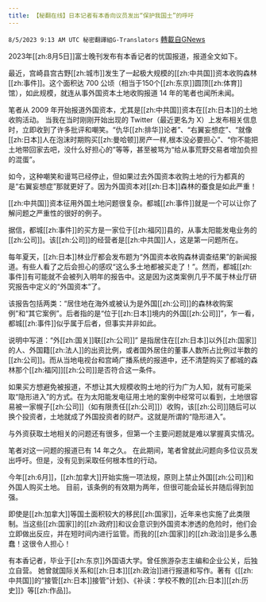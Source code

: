 ```yaml
---
title: 【秘翻在线】日本记者有本香向议员发出“保护我国土”的呼吁
---
```

`8/5/2023 9:13 AM UTC 秘密翻譯組G-Translators` [轉載自GNews](https://gnews.org/articles/1527557)

2023年[[zh:8月5日]]富士晚刊发布有本香记者的忧国报道，报道全文如下。

最近，宫崎县宫古野[[zh:城市]]发生了一起极大规模的[[zh:中共国]]资本收购森林[[zh:事件]]。这个面积达 700 公顷（相当于150个[[zh:东京]]圆顶[[zh:体育]]馆），如此规模，就连从事外国资本土地收购报道 14 年的笔者也闻所未闻。

笔者从 2009 年开始报道外国资本，尤其是[[zh:中共国]]资本在[[zh:日本]]的土地收购活动。 当我在当时刚刚开始出现的 Twitter（最近更名为 X）上发布相关信息时，立即收到了许多批评和嘲笑。“仇华[[zh:排华]]论者”、“右翼妄想症”、“就像[[zh:日本]]人在泡沫时期购买[[zh:曼哈顿]]房产一样,根本没必要担心”、“你不能把土地带回家去吧，没什么好担心的”等等，甚至被骂为“给从事荒野交易者增加负担的混蛋”。

如今，这种嘲笑和谩骂已经停止，但如果过去外国资本收购土地的行为都真的是“右翼妄想症”那就更好了。因为外国资本对[[zh:日本]]森林的蚕食是如此严重！

[[zh:中共国]]资本征用外国土地问题很复杂。都城[[zh:事件]]就是一个可以让你了解问题之严重性的很好的例子。

据信，都城[[zh:事件]]的买方是一家位于[[zh:福冈]]县的，从事太阳能发电业务的[[zh:公司]]。该[[zh:公司]]的经营者是[[zh:中共国]]人，这是第一问题所在。

每年夏天，[[zh:日本]]林业厅都会发布题为“外国资本收购森林调查结果”的新闻报道。有些人看了之后会担心的感叹“这么多土地都被买走了！”。然而，都城[[zh:事件]]有可能就不会被列入明年的报告中。这是因为这类案例几乎不属于林业厅研究报告中定义的“外国资本”了。

该报告包括两类：“居住地在海外或被认为是外国[[zh:公司]]的森林收购案例”和“其它案例”。后者指的是“位于[[zh:日本]]境内的外国[[zh:公司]]”，乍一看，都城[[zh:事件]]似乎属于后者，但事实并非如此。

说明中写道：“外[[zh:国关]]联[[zh:公司]]” 是指居住在[[zh:日本]]以外[[zh:国家]]的人、外国籍[[zh:法人]]的出资比例，或者国外居住的董事人数所占比例过半数的[[zh:公司]]。而从当地电视台和宫崎广播系统的报道中，还不清楚购买了都城的森林那个[[zh:福冈]][[zh:公司]]是否符合这一条件。

如果买方想避免被报道，不想让其大规模收购土地的行为广为人知，就有可能采取“隐形进入”的方式。在为太阳能发电征用土地的案例中经常可以看到，土地很容易被一家幌子[[zh:公司]]（如有限责任[[zh:公司]]）收购，该[[zh:公司]]随后可以换个投资者，土地就成了外国投资者的财产。这就是所谓的“隐形进入”。

与外资获取土地相关的问题还有很多，但第一个主要问题就是难以掌握真实情况。

笔者对这一问题的报道已有 14 年之久。 在此期间，笔者曾就此问题向多位议员发出呼吁。但是，没有见到采取任何根本性的行动。

今年[[zh:6月]]，[[zh:加拿大]]开始实施一项法规，原则上禁止外国[[zh:公司]]和外国人购买土地。 目前，该条例的有效期为两年，但很可能会延长并随后得到加强。

即使是[[zh:加拿大]]等国土面积较大的移民[[zh:国家]]，近年来也实施了此类限制。当这些[[zh:国家]]的[[zh:政府]]和议会意识到外国资本渗透的危险时，他们会立即做出反应，并在短时间内进行监管。而我的[[zh:国家]]的[[zh:政治]]是多么愚蠢！这很令人担心！

有本香记者，毕业于[[zh:东京]]外国语大学。曾任旅游杂志主编和企业公关，后独立自营。 她曾就国际关系和[[zh:日本]][[zh:政治]]进行报道和写作。著有《[[zh:中共国]]的“接管[[zh:日本]]接管”计划》、《补读：学校不教的[[zh:日本]][[zh:历史]]》等[[zh:作品]]。
